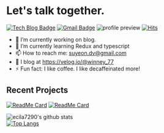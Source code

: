 # Let's talk together.
[![Tech Blog Badge](http://img.shields.io/badge/-Tech%20blog-black?style=flat-square&logo=github&link=https://zzsza.github.io/)](https://velog.io/@winney_77/)
[![Gmail Badge](https://img.shields.io/badge/Gmail-d14836?style=flat-square&logo=Gmail&logoColor=white&link=mailto:snugyun01@gmail.com)](mailto:suyeon.dv@gmail.com)
![profile preview](https://komarev.com/ghpvc/?username=suyeon-DV)
[![Hits](https://hits.seeyoufarm.com/api/count/incr/badge.svg?url=https%3A%2F%2Fgithub.com%2Fsuyeon-DV&count_bg=%2379C83D&title_bg=%23555555&icon=&icon_color=%23E7E7E7&title=hits&edge_flat=false)](https://hits.seeyoufarm.com)

- 🔭 I’m currently working on blog.
- 🌱 I’m currently learning Redux and typescript
- 📫 How to reach me: suyeon.dv@gmail.com
- 📗 I blog at https://velog.io/@winney_77
- ⚡ Fun fact: I like coffee. I like decaffeinated more!

## Recent Projects

[![ReadMe Card](https://github-readme-stats.vercel.app/api/pin/?username=suyeon-DV&repo=13-MyFakeTrip-frontend)](https://github.com/suyeon-DV/13-MyFakeTrip-frontend)
[![ReadMe Card](https://github-readme-stats.vercel.app/api/pin/?username=suyeon-DV&repo=13-stayWefolio-frontend)](https://github.com/suyeon-DV/13-stayWefolio-frontend)

![ecila7290's github stats](https://github-readme-stats.vercel.app/api?username=suyeon-dv&show_icons=true)
<br/> [![Top Langs](https://github-readme-stats.vercel.app/api/top-langs/?username=suyeon-DV&layout=compact)](https://github.com/suyeon-DV/github-readme-stats)

